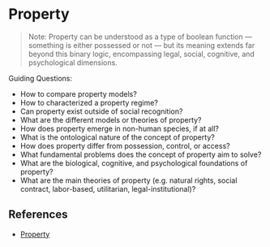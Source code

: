 # Property

> Note: Property can be understood as a type of boolean function — something is either possessed or not — but its meaning extends far beyond this binary logic, encompassing legal, social, cognitive, and psychological dimensions.

Guiding Questions:

- How to compare  property models?
- How to characterized a property regime?
- Can property exist outside of social recognition?
- What are the different models or theories of property?
- How does property emerge in non-human species, if at all?
- What is the ontological nature of the concept of property?
- How does property differ from possession, control, or access?
- What fundamental problems does the concept of property aim to solve?
- What are the biological, cognitive, and psychological foundations of property?
- What are the main theories of property (e.g. natural rights, social contract, labor-based, utilitarian, legal-institutional)?

## References

- [Property](https://en.wikipedia.org/wiki/Property)
